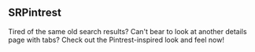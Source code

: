 SRPintrest
----------
Tired of the same old search results? Can't bear to look at another details page with tabs? Check out the Pintrest-inspired look and feel now!